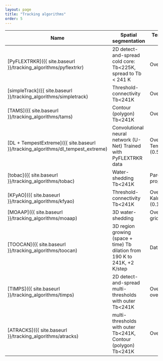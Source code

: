 ```yaml
---
layout: page
title: "Tracking algorithms"
order: 5
---
```


|  **Name**     | **Spatial segmentation** | **Temporal linking method** | **Merging/splitting treatment** | **Programming language** | **Link** | 
|-------------|------------------------|---------------------------|-------------------------------|------------------------|--------|
| [PyFLEXTRKR]({{ site.baseurl }}/tracking_algorithms/pyflextrkr)    | 2D detect-and-spread cold core: Tb<225K, spread to Tb < 241 K     | Overlap (0.5)    | Yes    | Python     | [https://github.com/FlexTRKR/PyFLEXTRKR](https://github.com/FlexTRKR/PyFLEXTRKR) |
| [simpleTrack]({{ site.baseurl }}/tracking_algorithms/simpletrack)    | Threshold-connectivity Tb<241K     | Overlap (0.6)     | Yes     | Python     | [https://github.com/thmstein/simple-track](https://github.com/thmstein/simple-track) |
| [TAMS]({{ site.baseurl }}/tracking_algorithms/tams)    | Contour (polygon) Tb<241K     |  Overlap (0.5)    | Yes |  Python     |   [https://github.com/knubez/TAMS](https://github.com/knubez/TAMS/tree/main) |
| [DL + TempestExtreme]({{ site.baseurl }}/tracking_algorithms/dl_tempest_extreme)    | Convolutional neural network (U-Net) Trained with PyFLEXTRKR data | Overlap (uses TempestExtremes) (0.5)    | No    | Python, C++     | [ https://github.com/mariajmolina/ML-extremes-mcs](https://github.com/mariajmolina/ML-extremes-mcs) |
| [tobac]({{ site.baseurl }}/tracking_algorithms/tobac)    | Water-shedding Tb<241K     | Parcels, propagation speed    |  Yes   | Python     | [https://github.com/tobac-project/tobac](https://github.com/tobac-project/tobac) |  
| [KFyAO]({{ site.baseurl }}/tracking_algorithms/kfyao)     | Threshold-connectivity Tb<241K     | Overlap and Kalman filter (0.15)    | No    | Matlab    |  |
| [MOAAP]({{ site.baseurl }}/tracking_algorithms/moaap)    | 3D water-shedding     | Overlap (one gridcell)     | Yes    | Python     | [https://github.com/AndreasPrein/MOAAP](https://github.com/AndreasPrein/MOAAP) |
| [TOOCAN]({{ site.baseurl }}/tracking_algorithms/toocan)    | 3D region growing (space + time) Tb dilation from 190 K to 241K, +2 K/step   | Data     | No     | C     | [https://toocan.ipsl.fr/](https://toocan.ipsl.fr/) |
| [TIMPS]({{ site.baseurl }}/tracking_algorithms/timps)    | 2D detect-and-spread multi-thresholds with outer Tb<241K   | Overlap (max overlap)   | No   | Python, C++     |  |
| [ATRACKS]({{ site.baseurl }}/tracking_algorithms/atracks)  |  multi-thresholds with outer Tb<241K, Contour (polygon) Tb<241K | Overlap (0.25)    | No     | Python     | [https://doi.org/10.5281/zenodo.7025989](https://doi.org/10.5281/zenodo.7025989) | 



